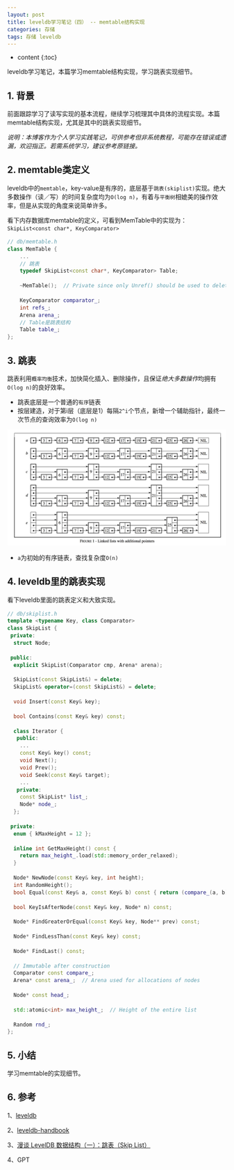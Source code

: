 ```yaml
---
layout: post
title: leveldb学习笔记（四） -- memtable结构实现
categories: 存储
tags: 存储 leveldb
---
```


* content
{:toc}

leveldb学习笔记，本篇学习memtable结构实现，学习跳表实现细节。



## 1. 背景

前面跟踪学习了读写实现的基本流程，继续学习梳理其中具体的流程实现。本篇memtable结构实现，尤其是其中的跳表实现细节。

*说明：本博客作为个人学习实践笔记，可供参考但非系统教程，可能存在错误或遗漏，欢迎指正。若需系统学习，建议参考原链接。*

## 2. memtable类定义

leveldb中的`memtable`，key-value是有序的，底层基于`跳表(skiplist)`实现。绝大多数操作（读／写）的时间复杂度均为`O(log n)`，有着与`平衡树`相媲美的操作效率，但是从实现的角度来说简单许多。

看下内存数据库memtable的定义，可看到MemTable中的实现为：`SkipList<const char*, KeyComparator>`

```cpp
// db/memtable.h
class MemTable {
    ...
    // 跳表
    typedef SkipList<const char*, KeyComparator> Table;

    ~MemTable();  // Private since only Unref() should be used to delete it

    KeyComparator comparator_;
    int refs_;
    Arena arena_;
    // Table是跳表结构
    Table table_;
};
```

## 3. 跳表

跳表利用`概率均衡`技术，加快简化插入、删除操作，且保证*绝大多数操作*均拥有`O(log n)`的良好效率。

* 跳表底层是一个普通的`有序`链表
* 按层建造，对于第i层（底层是1）每隔`2^i`个节点，新增一个辅助指针，最终一次节点的查询效率为`O(log n)`

![跳表示意图](/images/skiplist_intro.jpeg)

* `a`为初始的有序链表，查找复杂度`O(n)`

## 4. leveldb里的跳表实现

看下leveldb里面的跳表定义和大致实现。

```cpp
// db/skiplist.h
template <typename Key, class Comparator>
class SkipList {
 private:
  struct Node;

 public:
  explicit SkipList(Comparator cmp, Arena* arena);

  SkipList(const SkipList&) = delete;
  SkipList& operator=(const SkipList&) = delete;

  void Insert(const Key& key);

  bool Contains(const Key& key) const;

  class Iterator {
   public:
    ...
    const Key& key() const;
    void Next();
    void Prev();
    void Seek(const Key& target);
    ...
   private:
    const SkipList* list_;
    Node* node_;
  };

 private:
  enum { kMaxHeight = 12 };

  inline int GetMaxHeight() const {
    return max_height_.load(std::memory_order_relaxed);
  }

  Node* NewNode(const Key& key, int height);
  int RandomHeight();
  bool Equal(const Key& a, const Key& b) const { return (compare_(a, b) == 0); }

  bool KeyIsAfterNode(const Key& key, Node* n) const;

  Node* FindGreaterOrEqual(const Key& key, Node** prev) const;

  Node* FindLessThan(const Key& key) const;

  Node* FindLast() const;

  // Immutable after construction
  Comparator const compare_;
  Arena* const arena_;  // Arena used for allocations of nodes

  Node* const head_;

  std::atomic<int> max_height_;  // Height of the entire list

  Random rnd_;
};
```


## 5. 小结

学习memtable的实现细节。

## 6. 参考

1、[leveldb](https://github.com/google/leveldb)

2、[leveldb-handbook](https://leveldb-handbook.readthedocs.io/zh/latest/index.html)

3、[漫谈 LevelDB 数据结构（一）：跳表（Skip List）](https://www.qtmuniao.com/2020/07/03/leveldb-data-structures-skip-list/)

4、GPT
